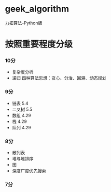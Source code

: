 # geek_algorithm
力扣算法-Python版

# 按照重要程度分级
### 10分
- 复杂度分析
- 递归
四种算法思想：贪心、分治、回溯、动态规划
### 9分
- 链表 5.4
- 二叉树 5.5
- 数组 4.29
- 栈 4.29
- 队列 4.29
### 8分
- 散列表
- 堆与堆排序
- 图
- 深度广度优先搜索
### 7分
